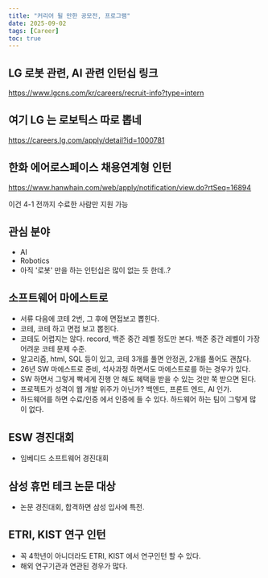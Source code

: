 ```yaml
---
title: "커리어 될 만한 공모전, 프로그램"
date: 2025-09-02
tags: [Career]
toc: true
---
```


## LG 로봇 관련, AI 관련 인턴십 링크
https://www.lgcns.com/kr/careers/recruit-info?type=intern

## 여기 LG 는 로보틱스 따로 뽑네
https://careers.lg.com/apply/detail?id=1000781

## 한화 에어로스페이스 채용연계형 인턴
https://www.hanwhain.com/web/apply/notification/view.do?rtSeq=16894

이건 4-1 전까지 수료한 사람만 지원 가능

## 관심 분야
- AI
- Robotics
- 아직 '로봇' 만을 하는 인턴십은 많이 없는 듯 한데..?

## 소프트웨어 마에스트로
- 서류 다음에 코테 2번, 그 후에 면접보고 뽑힌다.
- 코테, 코테 하고 면접 보고 뽑힌다.
- 코테도 어렵지는 않다. record, 백준 중간 레벨 정도만 본다. 백준 중간 레벨이 가장 어려운 코테 문제 수준.
- 알고리즘, html, SQL 등이 있고, 코테 3개를 풀면 안정권, 2개를 풀어도 괜찮다.
- 26년 SW 마에스트로 준비, 석사과정 하면서도 마에스트로를 하는 경우가 있다.
- SW 하면서 그렇게 빡세게 진행 안 해도 혜택을 받을 수 있는 것만 쭉 받으면 된다.
- 프로젝트가 성격이 웹 개발 위주가 아닌가? 백엔드, 프론트 엔드, AI 인가.
- 하드웨어를 하면 수료/인증 에서 인증에 들 수 있다. 하드웨어 하는 팀이 그렇게 많이 없다.

## ESW 경진대회
- 임베디드 소프트웨어 경진대회

## 삼성 휴먼 테크 논문 대상
- 논문 경진대회, 합격하면 삼성 입사에 특전.

## ETRI, KIST 연구 인턴
- 꼭 4학년이 아니더라도 ETRI, KIST 에서 연구인턴 할 수 있다.
- 해외 연구기관과 연관된 경우가 많다.